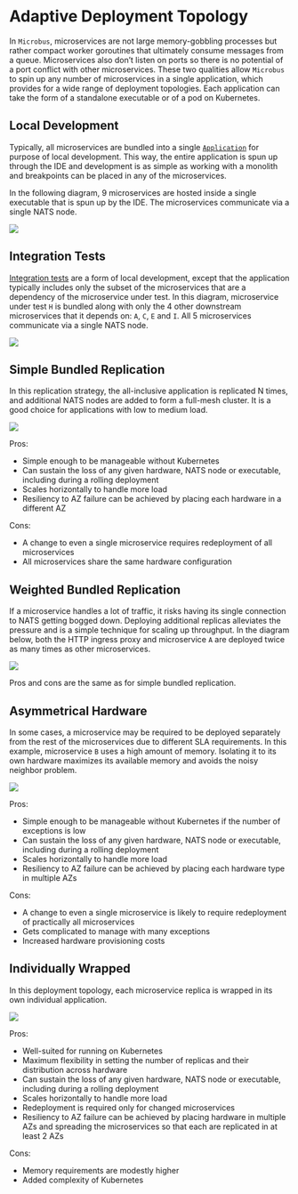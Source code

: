 # Adaptive Deployment Topology

In `Microbus`, microservices are not large memory-gobbling processes but rather compact worker goroutines that ultimately consume messages from a queue. Microservices also don’t listen on ports so there is no potential of a port conflict with other microservices. These two qualities allow `Microbus` to spin up any number of microservices in a single application, which provides for a wide range of deployment topologies. Each application can take the form of a standalone executable or of a pod on Kubernetes. 

## Local Development

Typically, all microservices are bundled into a single [`Application`](../structure/application.md) for purpose of local development. This way, the entire application is spun up through the IDE and development is as simple as working with a monolith and breakpoints can be placed in any of the microservices.

In the following diagram, 9 microservices are hosted inside a single executable that is spun up by the IDE. The microservices communicate via a single NATS node.

<img src="./topology-1.drawio.svg">
<p>

## Integration Tests

[Integration tests](../blocks/integration-testing.md) are a form of local development, except that the application typically includes only the subset of the microservices that are a dependency of the microservice under test. In this diagram, microservice under test `H` is bundled along with only the 4 other downstream microservices that it depends on: `A`, `C`, `E` and `I`. All 5 microservices communicate via a single NATS node.

<img src="./topology-2.drawio.svg">
<p>

## Simple Bundled Replication

In this replication strategy, the all-inclusive application is replicated N times, and additional NATS nodes are added to form a full-mesh cluster. It is a good choice for applications with low to medium load.

<img src="./topology-3.drawio.svg">
<p>

Pros:
* Simple enough to be manageable without Kubernetes
* Can sustain the loss of any given hardware, NATS node or executable, including during a rolling deployment
* Scales horizontally to handle more load
* Resiliency to AZ failure can be achieved by placing each hardware in a different AZ

Cons:
* A change to even a single microservice requires redeployment of all microservices
* All microservices share the same hardware configuration

## Weighted Bundled Replication 

If a microservice handles a lot of traffic, it risks having its single connection to NATS getting bogged down. Deploying additional replicas alleviates the pressure and is a simple technique for scaling up throughput. In the diagram below, both the HTTP ingress proxy and microservice `A` are deployed twice as many times as other microservices.

<img src="./topology-4.drawio.svg">
<p>

Pros and cons are the same as for simple bundled replication.

## Asymmetrical Hardware

In some cases, a microservice may be required to be deployed separately from the rest of the microservices due to different SLA requirements. In this example, microservice `B` uses a high amount of memory. Isolating it to its own hardware maximizes its available memory and avoids the noisy neighbor problem.

<img src="./topology-5.drawio.svg">
<p>

Pros:
* Simple enough to be manageable without Kubernetes if the number of exceptions is low
* Can sustain the loss of any given hardware, NATS node or executable, including during a rolling deployment
* Scales horizontally to handle more load
* Resiliency to AZ failure can be achieved by placing each hardware type in multiple AZs

Cons:
* A change to even a single microservice is likely to require redeployment of practically all microservices
* Gets complicated to manage with many exceptions
* Increased hardware provisioning costs

## Individually Wrapped

In this deployment topology, each microservice replica is wrapped in its own individual application.

<img src="./topology-6.drawio.svg">
<p>

Pros:
* Well-suited for running on Kubernetes
* Maximum flexibility in setting the number of replicas and their distribution across hardware
* Can sustain the loss of any given hardware, NATS node or executable, including during a rolling deployment
* Scales horizontally to handle more load
* Redeployment is required only for changed microservices
* Resiliency to AZ failure can be achieved by placing hardware in multiple AZs and spreading the microservices so that each are replicated in at least 2 AZs

Cons:
* Memory requirements are modestly higher
* Added complexity of Kubernetes
